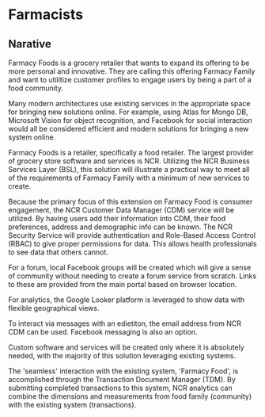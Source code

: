 # Farmacists

## Narative

Farmacy Foods is a grocery retailer that wants to expand its offering to be more personal and innovative. They are calling this offering Farmacy Family and want to utilitize customer profiles to engage users by being a part of a food community.

Many modern architectures use existing services in the appropriate space for bringing new solutions online. For example, using Atlas for Mongo DB, Microsoft Vision for object recognition, and Facebook for social interaction would all be considered efficient and modern solutions for bringing a new system online.

Farmacy Foods is a retailer, specifically a food retailer. The largest provider of grocery store software and services is NCR. Utilizing the NCR Business Services Layer (BSL), this solution will illustrate a practical way to meet all of the requirements of Farmacy Family with a minimum of new services to create.

Because the primary focus of this extension on Farmacy Food is consumer engagement, the NCR Customer Data Manager (CDM) service will be utilized. By having users add their information into CDM, their food preferences, address and demographic info can be known. The NCR Security Service will provide authentication and Role-Based Access Control (RBAC) to give proper permissions for data. This allows health professionals to see data that others cannot.

For a forum, local Facebook groups will be created which will give a sense of community without needing to create a forum service from scratch. Links to these are provided from the main portal based on browser location.

For analytics, the Google Looker platform is leveraged to show data with flexible geographical views.

To interact via messages with an edietiton, the email address from NCR CDM can be used. Facebook messaging is also an option.

Custom software and services will be created only where it is absolutely needed, with the majority of this solution leveraging existing systems.

The 'seamless' interaction with the existing system, 'Farmacy Food', is accomplished through the Transaction Document Manager (TDM). By submitting completed transactions to this system, NCR analytics can combine the dimensions and measurements from food family (community) with the existing system (transactions).